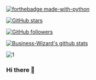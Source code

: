 [![forthebadge made-with-python](http://ForTheBadge.com/images/badges/made-with-python.svg)](https://www.python.org/)


[![GitHub stars](https://img.shields.io/github/stars/Business-Wizard/StrapDown.js.svg?style=social&label=Star&maxAge=2592000)](https://github.com/Business-Wizard/Business-Wizard/stargazers/)


[![GitHub followers](https://img.shields.io/github/followers/Business-Wizard.svg?style=social&label=Follow&maxAge=2592000)](https://github.com/Business-Wizard?tab=followers)


[![Business-Wizard's github stats](https://github-readme-stats.vercel.app/api?username=Business-Wizard&theme=blue-green)](https://github.com/anuraghazra/github-readme-stats)


![1](https://github-readme-stats.vercel.app/api/top-langs/?username=Business-Wizard&theme=blue-green)



### Hi there 👋

<!--
**Business-Wizard/Business-Wizard** is a ✨ _special_ ✨ repository because its `README.md` (this file) appears on your GitHub profile.

Here are some ideas to get you started:

- 🔭 I’m currently working on ...
- 🌱 I’m currently learning ...
- 👯 I’m looking to collaborate on ...
- 🤔 I’m looking for help with ...
- 💬 Ask me about ...
- 📫 How to reach me: ...
- 😄 Pronouns: ...
- ⚡ Fun fact: ...
-->
